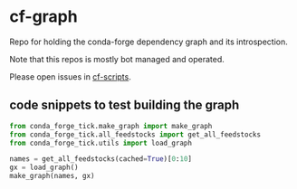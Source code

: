 # cf-graph
Repo for holding the conda-forge dependency graph and its introspection.

Note that this repos is mostly bot managed and operated.

Please open issues in [cf-scripts](https://github.com/regro/cf-scripts/issues).

## code snippets to test building the graph

```python
from conda_forge_tick.make_graph import make_graph
from conda_forge_tick.all_feedstocks import get_all_feedstocks
from conda_forge_tick.utils import load_graph

names = get_all_feedstocks(cached=True)[0:10]
gx = load_graph()
make_graph(names, gx)
```
